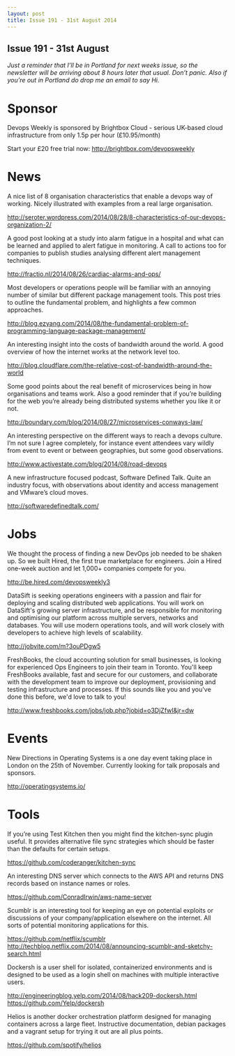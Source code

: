 ```yaml
---
layout: post
title: Issue 191 - 31st August 2014
---
```


## Issue 191 - 31st August

_Just a reminder that I’ll be in Portland for next weeks issue, so the newsletter will be arriving about 8 hours later that usual. Don’t panic. Also if you’re out in Portland do drop me an email to say Hi._


Sponsor
======

Devops Weekly is sponsored by Brightbox Cloud - serious UK-based cloud infrastructure from only 1.5p per hour (£10.95/month)

Start your £20 free trial now: http://brightbox.com/devopsweekly


News
====

A nice list of 8 organisation characteristics that enable a devops way of working. Nicely illustrated with examples from a real large organisation.

http://seroter.wordpress.com/2014/08/28/8-characteristics-of-our-devops-organization-2/


A good post looking at a study into alarm fatigue in a hospital and what can be learned and applied to alert fatigue in monitoring. A call to actions too for companies to publish studies analysing different alert management techniques.

http://fractio.nl/2014/08/26/cardiac-alarms-and-ops/


Most developers or operations people will be familiar with an annoying number of similar but different package management tools. This post tries to outline the fundamental problem, and highlights a few common approaches.

http://blog.ezyang.com/2014/08/the-fundamental-problem-of-programming-language-package-management/


An interesting insight into the costs of bandwidth around the world. A good overview of how the internet works at the network level too.

http://blog.cloudflare.com/the-relative-cost-of-bandwidth-around-the-world


Some good points about the real benefit of microservices being in how organisations and teams work. Also a good reminder that if you’re building for the web you’re already being distributed systems whether you like it or not.

http://boundary.com/blog/2014/08/27/microservices-conways-law/


An interesting perspective on the different ways to reach a devops culture. I’m not sure I agree completely, for instance event attendees vary wildly from event to event or between geographies, but some good observations.

http://www.activestate.com/blog/2014/08/road-devops


A new infrastructure focused podcast, Software Defined Talk. Quite an industry focus, with observations about identity and access management and VMware’s cloud moves.

http://softwaredefinedtalk.com/


Jobs
====

We thought the process of finding a new DevOps job needed to be shaken up. So we built Hired, the first true marketplace for engineers. Join a Hired one-week auction and let 1,000+ companies compete for you.

http://be.hired.com/devopsweekly3


DataSift is seeking operations engineers with a passion and flair for deploying and scaling distributed web applications. You will work on DataSift's growing server infrastructure, and be responsible for monitoring and optimising our platform across multiple servers, networks and databases. You will use modern operations tools, and will work closely with developers to achieve high levels of scalability.

http://jobvite.com/m?3ouPDgw5


FreshBooks, the cloud accounting solution for small businesses, is looking for experienced Ops Engineers to join their team in Toronto. You'll keep FreshBooks available, fast and secure for our customers, and collaborate with the development team to improve our deployment, provisioning and testing infrastructure and processes. If this sounds like you and you've done this before, we'd love to talk to you!

http://www.freshbooks.com/jobs/job.php?jobid=o3DjZfwI&jr=dw


Events
=====

New Directions in Operating Systems is a one day event taking place in London on the 25th of November. Currently looking for talk proposals and sponsors.

http://operatingsystems.io/


Tools
====

If you’re using Test Kitchen then you might find the kitchen-sync plugin useful. It provides alternative file sync strategies which should be faster than the defaults for certain setups.

https://github.com/coderanger/kitchen-sync


An interesting DNS server which connects to the AWS API and returns DNS records based on instance names or roles.

https://github.com/ConradIrwin/aws-name-server


Scumblr is an interesting tool for keeping an eye on potential exploits or discussions of your company/application elsewhere on the internet. All sorts of potential monitoring applications for this.

https://github.com/netflix/scumblr
http://techblog.netflix.com/2014/08/announcing-scumblr-and-sketchy-search.html


Dockersh is a user shell for isolated, containerized environments and is designed to be used as a login shell on machines with multiple interactive users.

http://engineeringblog.yelp.com/2014/08/hack209-dockersh.html
https://github.com/Yelp/dockersh


Helios is another docker orchestration platform designed for managing containers across a large fleet. Instructive documentation, debian packages and a vagrant setup for trying it out are all plus points.

https://github.com/spotify/helios

